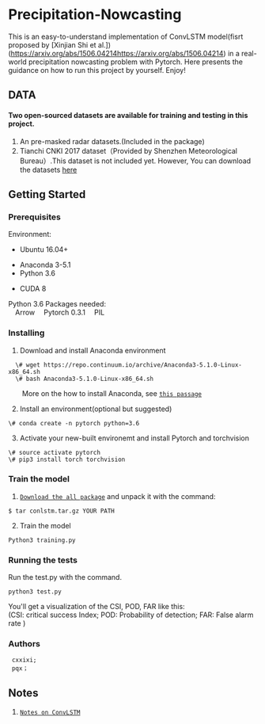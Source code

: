 # Precipitation-Nowcasting

This is an easy-to-understand implementation of ConvLSTM model(fisrt proposed by [Xinjian Shi et al.])(https://arxiv.org/abs/1506.04214https://arxiv.org/abs/1506.04214) in a real-world precipitation nowcasting problem with Pytorch. Here presents the guidance on how to run this project by yourself. Enjoy!

## DATA
#### Two open-sourced datasets are available for training and testing in this project.

1. An pre-masked radar datasets.(Included in the package)   
2. Tianchi CNKI 2017 dataset（Provided by Shenzhen Meteorological Bureau）.This dataset is not included yet. However, You can download the datasets [here](https://tianchi.aliyun.com/competition/information.htm?spm=5176.100067.5678.2.6d453864enogCW&raceId=231596)

## Getting Started
### Prerequisites  
Environment:   
* Ubuntu 16.04+   
- Anaconda 3-5.1  
- Python 3.6  
* CUDA 8
     
Python 3.6 Packages needed:  
&ensp;&ensp;Arrow
&ensp;&ensp;Pytorch 0.3.1 
&ensp;&ensp;PIL

### Installing

1. Download and install Anaconda environment 
```
  \# wget https://repo.continuum.io/archive/Anaconda3-5.1.0-Linux-x86_64.sh
  \# bash Anaconda3-5.1.0-Linux-x86_64.sh
```
&ensp;&ensp;&ensp;&ensp;More on the how to install Anaconda, see [`this passage`](https://www.jianshu.com/p/03d757283339)

2. Install an environment(optional but suggested)
```
\# conda create -n pytorch python=3.6 
```
3. Activate your new-built environemt and install Pytorch and torchvision
```
\# source activate pytorch 
\# pip3 install torch torchvision
```
### Train the model 

1. [`Download the all package`]() and unpack it with the command:  

``` 
$ tar conlstm.tar.gz YOUR PATH
```
2. Train the model 
```
Python3 training.py
```

### Running the tests  
Run the test.py with the command. 

```
python3 test.py  
```

You'll get a visualization of the CSI, POD, FAR like this:  
(CSI: critical success Index; POD: Probability of detection; FAR: False alarm rate )


### Authors  
     cxxixi;
     pqx；

## Notes
1. [`Notes on ConvLSTM`](https://github.com/cxxixi/Precipitation-Nowcasting/issues/1)

